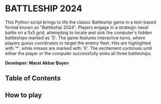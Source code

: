 # BATTLESHIP 2024

This Python script brings to life the classic Battleship game in a text-based format known as "Battleship 2024". Players engage in a strategic naval battle on a 5x5 grid, attempting to locate and sink the computer's hidden battleships marked as 'S'. The game features interactive turns, where players guess coordinates to target the enemy fleet. Hits are highlighted with '*', while misses are marked with 'X'. The excitement continues until either the player or the computer successfully sinks all three battleships.


**Developer: Marat Akbar Boyev**

## Table of Contents

## How to play